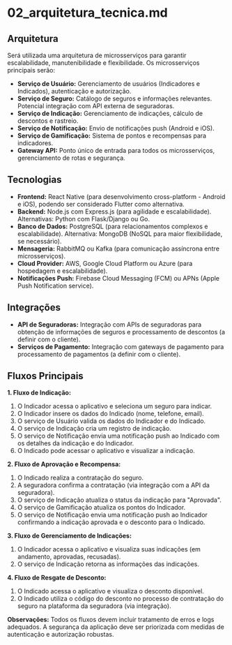 # 02_arquitetura_tecnica.md

## Arquitetura

Será utilizada uma arquitetura de microsserviços para garantir escalabilidade, manutenibilidade e flexibilidade.  Os microsserviços principais serão:

* **Serviço de Usuário:** Gerenciamento de usuários (Indicadores e Indicados), autenticação e autorização.
* **Serviço de Seguro:**  Catálogo de seguros e informações relevantes.  Potencial integração com API externa de seguradoras.
* **Serviço de Indicação:** Gerenciamento de indicações, cálculo de descontos e rastreio.
* **Serviço de Notificação:**  Envio de notificações push (Android e iOS).
* **Serviço de Gamificação:**  Sistema de pontos e recompensas para indicadores.
* **Gateway API:**  Ponto único de entrada para todos os microsserviços, gerenciamento de rotas e segurança.


## Tecnologias

* **Frontend:** React Native (para desenvolvimento cross-platform - Android e iOS), podendo ser considerado Flutter como alternativa.
* **Backend:** Node.js com Express.js (para agilidade e escalabilidade).  Alternativas: Python com Flask/Django ou Go.
* **Banco de Dados:** PostgreSQL (para relacionamentos complexos e escalabilidade). Alternativa: MongoDB (NoSQL para maior flexibilidade, se necessário).
* **Mensageria:** RabbitMQ ou Kafka (para comunicação assíncrona entre microsserviços).
* **Cloud Provider:** AWS, Google Cloud Platform ou Azure (para hospedagem e escalabilidade).
* **Notificações Push:** Firebase Cloud Messaging (FCM) ou APNs (Apple Push Notification service).


## Integrações

* **API de Seguradoras:** Integração com APIs de seguradoras para obtenção de informações de seguros e processamento de descontos (a definir com o cliente).
* **Serviços de Pagamento:** Integração com gateways de pagamento para processamento de pagamentos (a definir com o cliente).


## Fluxos Principais

**1. Fluxo de Indicação:**

1. O Indicador acessa o aplicativo e seleciona um seguro para indicar.
2. O Indicador insere os dados do Indicado (nome, telefone, email).
3. O serviço de Usuário valida os dados do Indicador e do Indicado.
4. O serviço de Indicação cria um registro de indicação.
5. O serviço de Notificação envia uma notificação push ao Indicado com os detalhes da indicação e do Indicador.
6. O Indicado pode acessar o aplicativo e visualizar a indicação.

**2. Fluxo de Aprovação e Recompensa:**

1. O Indicado realiza a contratação do seguro.
2. A seguradora confirma a contratação (via integração com a API da seguradora).
3. O serviço de Indicação atualiza o status da indicação para "Aprovada".
4. O serviço de Gamificação atualiza os pontos do Indicador.
5. O serviço de Notificação envia uma notificação push ao Indicador confirmando a indicação aprovada e o desconto para o Indicado.

**3. Fluxo de Gerenciamento de Indicações:**

1. O Indicador acessa o aplicativo e visualiza suas indicações (em andamento, aprovadas, recusadas).
2. O serviço de Indicação retorna as informações das indicações.

**4. Fluxo de Resgate de Desconto:**

1. O Indicado acessa o aplicativo e visualiza o desconto disponível.
2. O Indicado utiliza o código do desconto no processo de contratação do seguro na plataforma da seguradora (via integração).

**Observações:** Todos os fluxos devem incluir tratamento de erros e logs adequados.  A segurança da aplicação deve ser priorizada com medidas de autenticação e autorização robustas.
